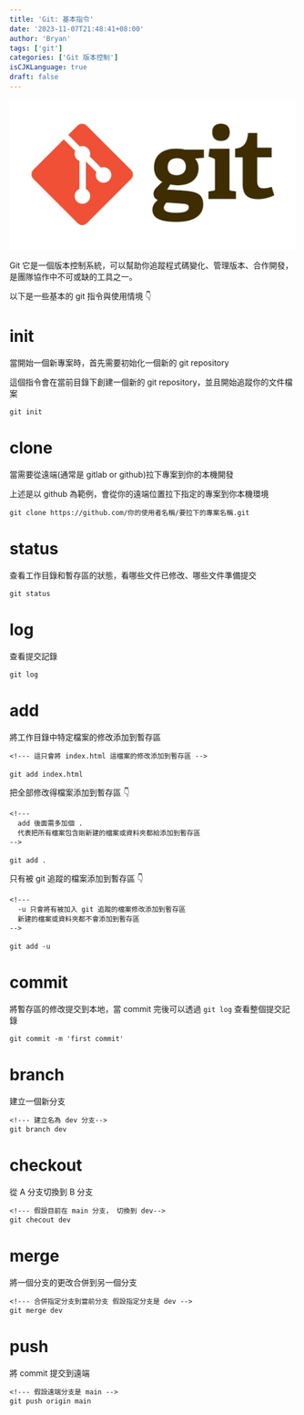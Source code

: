 ```yaml
---
title: 'Git: 基本指令'
date: '2023-11-07T21:48:41+08:00'
author: 'Bryan'
tags: ['git']
categories: ['Git 版本控制']
isCJKLanguage: true
draft: false
---
```

![git](/static/img/git-banner.jpeg)

Git 它是一個版本控制系統，可以幫助你追蹤程式碼變化、管理版本、合作開發，是團隊協作中不可或缺的工具之一。

以下是一些基本的 git 指令與使用情境 👇

# init
當開始一個新專案時，首先需要初始化一個新的 git repository

這個指令會在當前目錄下創建一個新的 git repository，並且開始追蹤你的文件檔案

```
git init
```

# clone
當需要從遠端(通常是 gitlab or github)拉下專案到你的本機開發

上述是以 github 為範例，會從你的遠端位置拉下指定的專案到你本機環境

```
git clone https://github.com/你的使用者名稱/要拉下的專案名稱.git
```

# status
查看工作目錄和暫存區的狀態，看哪些文件已修改、哪些文件準備提交

```
git status
```

# log
查看提交記錄

```
git log
```

# add

將工作目錄中特定檔案的修改添加到暫存區
```
<!--- 這只會將 index.html 這檔案的修改添加到暫存區 -->

git add index.html
```

把全部修改得檔案添加到暫存區 👇
```
<!---
  add 後面需多加個 .
  代表把所有檔案包含剛新建的檔案或資料夾都給添加到暫存區
-->

git add .
```

只有被 git 追蹤的檔案添加到暫存區 👇
```
<!---
  -u 只會將有被加入 git 追蹤的檔案修改添加到暫存區
  新建的檔案或資料夾都不會添加到暫存區
-->

git add -u
```

# commit
將暫存區的修改提交到本地，當 commit 完後可以透過 `git log` 查看整個提交記錄

```
git commit -m 'first commit'
```

# branch
建立一個新分支

```
<!--- 建立名為 dev 分支-->
git branch dev
```

# checkout
從 A 分支切換到 B 分支

```
<!--- 假設目前在 main 分支， 切換到 dev-->
git checout dev
```

# merge
將一個分支的更改合併到另一個分支

```
<!--- 合併指定分支到當前分支 假設指定分支是 dev -->
git merge dev
```

# push
將 commit 提交到遠端

```
<!--- 假設遠端分支是 main -->
git push origin main
```
